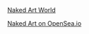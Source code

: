 [Naked Art World](https://naked-art.world/)

[Naked Art on OpenSea.io](https://opensea.io/nakedart)
